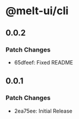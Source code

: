 # @melt-ui/cli

## 0.0.2

### Patch Changes

- 65dfeef: Fixed README

## 0.0.1

### Patch Changes

- 2ea75ee: Initial Release

